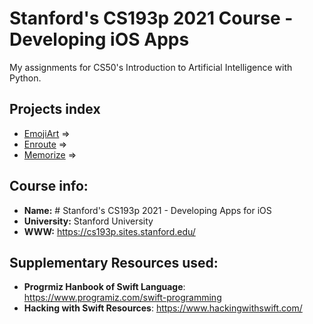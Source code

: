 # Stanford's CS193p 2021 Course - Developing iOS Apps

My assignments for CS50's Introduction to Artificial Intelligence with Python.

## Projects index
<!--ts-->
   * [EmojiArt](./EmojiArt) => 
   * [Enroute](./Enroute) => 
   * [Memorize](./Memorize) => 
<!--te-->


## Course info:
* __Name:__ # Stanford's CS193p 2021 - Developing Apps for iOS
* __University:__ Stanford University
* __WWW:__ https://cs193p.sites.stanford.edu/

## Supplementary Resources used:
* __Progrmiz Hanbook of Swift Language__: https://www.programiz.com/swift-programming
* __Hacking with Swift Resources__: https://www.hackingwithswift.com/
